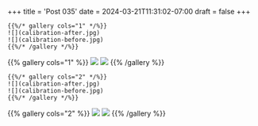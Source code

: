 +++
title = 'Post 035'
date = 2024-03-21T11:31:02-07:00
draft = false
+++

```text
{{%/* gallery cols="1" */%}}
![](calibration-after.jpg)
![](calibration-before.jpg)
{{%/* /gallery */%}}
```

{{% gallery cols="1" %}}
![](calibration-after.jpg)
![](calibration-before.jpg)
{{% /gallery %}}

```text
{{%/* gallery cols="2" */%}}
![](calibration-after.jpg)
![](calibration-before.jpg)
{{%/* /gallery */%}}
```

{{% gallery cols="2" %}}
![](calibration-after.jpg)
![](calibration-before.jpg)
{{% /gallery %}}
